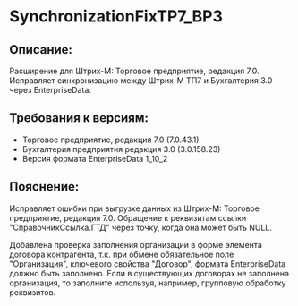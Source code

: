# SynchronizationFixTP7_BP3

## Описание:
Расширение для Штрих-М: Торговое предприятие, редакция 7.0.
Исправляет синхронизацию между Штрих-М ТП7 и Бухгалтерия 3.0 через EnterpriseData.

## Требования к версиям:
 - Торговое предприятие, редакция 7.0 (7.0.43.1)
 - Бухгалтерия предприятия редакция 3.0 (3.0.158.23)
 - Версия формата EnterpriseData 1_10_2

## Пояснение:
Исправляет ошибки при выгрузке данных из Штрих-М: Торговое предприятие, редакция 7.0. Обращение к реквизитам ссылки "СправочникСсылка.ГТД" через точку, когда она может быть NULL.


Добавлена проверка заполнения организации в форме элемента договора контрагента, т.к. при обмене обязательное поле "Организация", ключевого свойства "Договор", формата EnterpriseData должно быть заполнено.
Если в существующих договорах не заполнена организация, то заполните используя, например, групповую обработку реквизитов.
